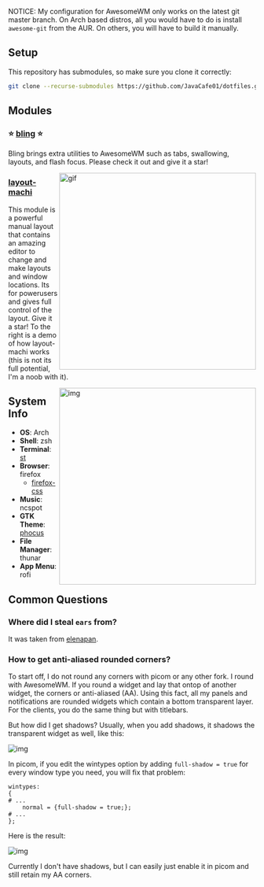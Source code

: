 NOTICE: My configuration for AwesomeWM only works on the latest git master branch. On Arch based distros, all you would have to do is install `awesome-git` from the AUR. On others, you will have to build it manually.


## Setup
This repository has submodules, so make sure you clone it correctly:
```bash
git clone --recurse-submodules https://github.com/JavaCafe01/dotfiles.git
```

## Modules
### :star: [bling](https://github.com/Nooo37/bling) :star:
Bling brings extra utilities to AwesomeWM such as tabs, swallowing, layouts, and flash focus. Please check it out and give it a star!

<img src="https://github.com/JavaCafe01/dotfiles/blob/master/.config/awesome/images/layout-machi_demo.gif" alt="gif" align="right" width="400px">

### [layout-machi](https://github.com/xinhaoyuan/layout-machi)
This module is a powerful manual layout that contains an amazing editor to change and make layouts and window locations. Its for powerusers and gives full control of the layout. Give it a star! To the right is a demo of how layout-machi works (this is not its full potential, I'm a noob with it).


<img src="https://github.com/JavaCafe01/dotfiles/blob/master/.config/awesome/images/rice.png" alt="img" align="right" width="400px">

## System Info
+ **OS**: Arch
+ **Shell**: zsh
+ **Terminal**: [st](https://github.com/JavaCafe01/st)
+ **Browser**: firefox
    + [firefox-css](https://github.com/JavaCafe01/firefox-css)
+ **Music**: ncspot
+ **GTK Theme**: [phocus](https://github.com/JavaCafe01/phocus)
+ **File Manager**: thunar
+ **App Menu**: rofi

## Common Questions

### Where did I steal `ears` from?
It was taken from [elenapan](https://github.com/elenapan/dotfiles).

### How to get anti-aliased rounded corners?
To start off, I do not round any corners with picom or any other fork. I round with AwesomeWM. If you round a widget and lay that ontop of another widget, the corners or anti-aliased (AA). Using this fact, all my panels and notifications are rounded widgets which contain a bottom transparent layer. For the clients, you do the same thing but with titlebars. 

But how did I get shadows? Usually, when you add shadows, it shadows the transparent widget as well, like this: 

<img src="https://github.com/JavaCafe01/awesome-config/blob/master/images/round_transparent.png" alt="img">

In picom, if you edit the wintypes option by adding `full-shadow = true` for every window type you need, you will fix that problem:

```
wintypes:
{
# ...
    normal = {full-shadow = true;};
# ...
};
```

Here is the result:

<img src="https://github.com/JavaCafe01/awesome-config/blob/master/images/round_shadow.png" alt="img">

Currently I don't have shadows, but I can easily just enable it in picom and still retain my AA corners.

